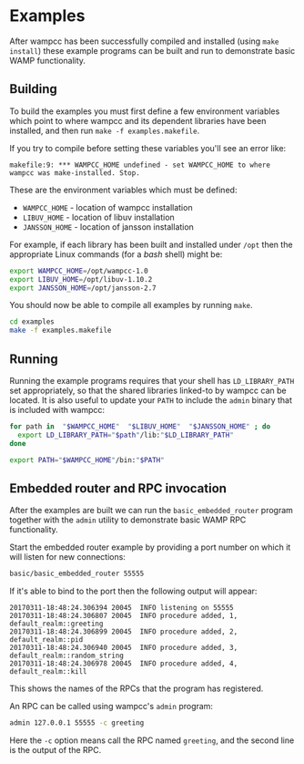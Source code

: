 # Examples

After wampcc has been successfully compiled and installed (using `make install`) these example programs can be built and run to demonstrate basic WAMP functionality.

## Building

To build the examples you must first define a few environment variables which point to where wampcc and its dependent libraries have been installed, and then run `make -f examples.makefile`.

If you try to compile before setting these variables you'll see an error like:

```
makefile:9: *** WAMPCC_HOME undefined - set WAMPCC_HOME to where wampcc was make-installed. Stop.
```

These are the environment variables which must be defined:

- `WAMPCC_HOME` - location of wampcc installation
- `LIBUV_HOME`  - location of libuv installation
- `JANSSON_HOME` - location of jansson installation

For example, if each library has been built and installed under `/opt` then the appropriate Linux commands (for a _bash_ shell) might be:

```bash
export WAMPCC_HOME=/opt/wampcc-1.0
export LIBUV_HOME=/opt/libuv-1.10.2
export JANSSON_HOME=/opt/jansson-2.7
```

You should now be able to compile all examples by running `make`.

```bash
cd examples
make -f examples.makefile
```

## Running

Running the example programs requires that your shell has `LD_LIBRARY_PATH` set appropriately, so that the shared libraries linked-to by wampcc can be located. It is also useful to update your `PATH` to include the `admin` binary that is included with wampcc:

```bash
for path in  "$WAMPCC_HOME"  "$LIBUV_HOME"  "$JANSSON_HOME" ; do
  export LD_LIBRARY_PATH="$path"/lib:"$LD_LIBRARY_PATH"
done

export PATH="$WAMPCC_HOME"/bin:"$PATH"
```

## Embedded router and RPC invocation

After the examples are built we can run the `basic_embedded_router` program together with the `admin` utility to demonstrate basic WAMP RPC functionality.

Start the embedded router example by providing a port number on which it will listen for new connections:

```bash
basic/basic_embedded_router 55555
```

If it's able to bind to the port then the following output will appear:

```
20170311-18:48:24.306394 20045  INFO listening on 55555
20170311-18:48:24.306807 20045  INFO procedure added, 1, default_realm::greeting
20170311-18:48:24.306899 20045  INFO procedure added, 2, default_realm::pid
20170311-18:48:24.306940 20045  INFO procedure added, 3, default_realm::random_string
20170311-18:48:24.306978 20045  INFO procedure added, 4, default_realm::kill
```
This shows the names of the RPCs that the program has registered.

An RPC can be called using wampcc's `admin` program:

```bash
admin 127.0.0.1 55555 -c greeting
```

Here the `-c` option means call the RPC named `greeting`, and the second line is the output of the RPC.


